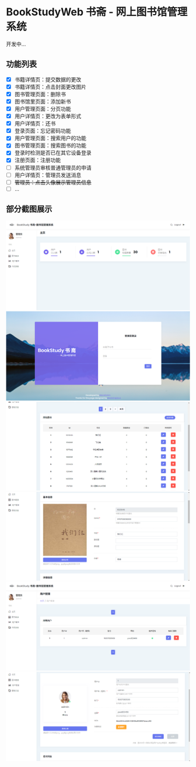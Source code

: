 # BookStudyWeb 书斋 - 网上图书馆管理系统

开发中...

## 功能列表
- [x] 书籍详情页：提交数据的更改
- [x] 书籍详情页：点击封面更改图片
- [x] 图书管理页面：删除书
- [x] 图书馆里页面：添加新书
- [x] 用户管理页面：分页功能
- [x] 用户详情页：更改为表单形式
- [x] 用户详情页：还书
- [x] 登录页面：忘记密码功能
- [x] 用户管理页面：搜索用户的功能
- [x] 图书管理页面：搜索图书的功能
- [x] 登录时检测是否已在其它设备登录
- [x] 注册页面：注册功能
- [ ] 系统管理员审核普通管理员的申请
- [ ] 用户详情页：管理员发送消息
- [ ] ~~管理员：点击头像展示管理员信息~~
- [ ] ...

## 部分截图展示
![主页](https://github.com/MonoKelvin/BookStudyWeb/blob/master/img/screenshot/home.png)
![主页](https://github.com/MonoKelvin/BookStudyWeb/blob/master/img/screenshot/login.png)
![主页](https://github.com/MonoKelvin/BookStudyWeb/blob/master/img/screenshot/book_management.png)
![主页](https://github.com/MonoKelvin/BookStudyWeb/blob/master/img/screenshot/book_info1.png)
![主页](https://github.com/MonoKelvin/BookStudyWeb/blob/master/img/screenshot/user_management.png)
![主页](https://github.com/MonoKelvin/BookStudyWeb/blob/master/img/screenshot/user_info.png)
